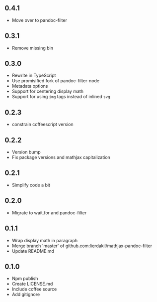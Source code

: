 ## 0.4.1

-   Move over to pandoc-filter

## 0.3.1

-   Remove missing bin

## 0.3.0

-   Rewrite in TypeScript
-   Use promisified fork of pandoc-filter-node
-   Metadata options
-   Support for centering display math
-   Support for using `img` tags instead of inlined `svg`

## 0.2.3

-   constrain coffeescript version

## 0.2.2

-   Version bump
-   Fix package versions and mathjax capitalization

## 0.2.1

-   Simplify code a bit

## 0.2.0

-   Migrate to wait.for and pandoc-filter

## 0.1.1

-   Wrap display math in paragraph
-   Merge branch 'master' of github.com:lierdakil\/mathjax-pandoc-filter
-   Update README.md

## 0.1.0

-   Npm publish
-   Create LICENSE.md
-   Include coffee source
-   Add gitignore
